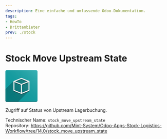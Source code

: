 ```yaml
---
description: Eine einfache und umfassende Odoo-Dokumentation.
tags:
- HowTo
- Drittanbieter
prev: ./stock
---
```

# Stock Move Upstream State
![icon_oms_box](assets/icon_oms_box.png)

Zugriff auf Status von Upstream Lagerbuchung.

Technischer Name: `stock_move_upstream_state`\
Repository: <https://github.com/Mint-System/Odoo-Apps-Stock-Logistics-Workflow/tree/14.0/stock_move_upstream_state>
